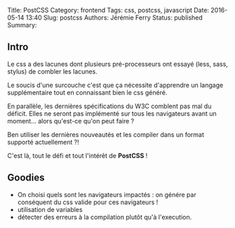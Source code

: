 Title: PostCSS
Category: frontend
Tags: css, postcss, javascript
Date: 2016-05-14 13:40
Slug: postcss
Authors: Jérémie Ferry
Status: published
Summary:

## Intro

Le css a des lacunes dont plusieurs pré-processeurs ont essayé (less, sass, stylus) de combler les lacunes.

Le soucis d'une surcouche c'est que ça nécessite d'apprendre un langage supplémentaire tout en connaissant bien le css généré.

En parallèle, les dernières spécifications du W3C comblent pas mal du déficit.
Elles ne seront pas implémenté sur tous les navigateurs avant un moment... alors qu'est-ce qu'on peut faire ?

Ben utiliser les dernières nouveautés et les compiler dans un format supporté actuellement ?!

C'est là, tout le défi et tout l'intérêt de **PostCSS** !

## Goodies

- On choisi quels sont les navigateurs impactés : on génére par conséquent du css valide pour ces navigateurs !
- utilisation de variables
- détecter des erreurs à la compilation plutôt qu'à l'execution.
